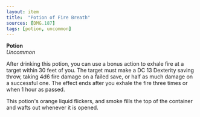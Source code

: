 ```yaml
---
layout: item
title:  "Potion of Fire Breath"
sources: [DMG.187]
tags: [potion, uncommon]
---
```


**Potion**  
*Uncommon*

After drinking this potion, you can use a bonus action to exhale fire at a target within 30 feet of you. The target must make a DC 13 Dexterity saving throw, taking 4d6 fire damage on a failed save, or half as much damage on a successful one. The effect ends after you exhale the fire three times or when 1 hour as passed.

This potion's orange liquid flickers, and smoke fills the top of the container and wafts out whenever it is opened.